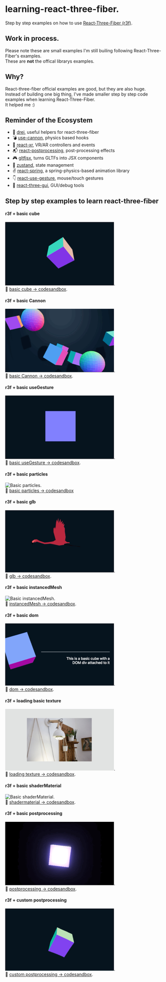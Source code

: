 # learning-react-three-fiber.

Step by step examples on how to use [React-Three-Fiber (r3f)](https://github.com/react-spring/react-three-fiber).

## Work in process.

Please note these are small examples I'm still builing following React-Three-Fiber's examples.  
These are **not** the offical librarys examples.

## Why?

React-three-fiber official examples are good, but they are also huge.  
Instead of building one big thing, I've made smaller step by step code examples when learning React-Three-Fiber.  
It helped me :)

## Reminder of the Ecosystem

- 🌭 [drei](https://github.com/react-spring/drei), useful helpers for react-three-fiber
- 💣 [use-cannon](https://github.com/react-spring/use-cannon), physics based hooks
- 🤳 [react-xr](https://github.com/react-spring/react-xr), VR/AR controllers and events
- 📬 [react-postprocessing](https://github.com/react-spring/react-postprocessing), post-processing effects
- 🎮 [gltfjsx](https://github.com/react-spring/gltfjsx), turns GLTFs into JSX components
- 🐻 [zustand](https://github.com/react-spring/zustand), state management
- ✌️ [react-spring](https://github.com/react-spring/react-spring), a spring-physics-based animation library
- 👇 [react-use-gesture](https://github.com/react-spring/react-use-gesture), mouse/touch gestures
- 🧪 [react-three-gui](https://github.com/ueno-llc/react-three-gui), GUI/debug tools

## Step by step examples to learn react-three-fiber

#### r3f + basic cube

![Basic cube](./images/basicCube.gif).  
👾 [basic cube → codesandbox](https://codesandbox.io/s/t1-react-three-fiber-xmfqh).

#### r3f + basic Cannon

![Basic Cannon](./images/basicCannon.gif).  
👾 [ basic Cannon → codesandbox](https://codesandbox.io/s/t2-react-three-fiber-cannon-g2q0w).

#### r3f + basic useGesture

![Basic useGesture](./images/basicUseGesture.gif).  
👾 [basic useGesture → codesandbox](https://codesandbox.io/s/t3-react-three-fiber-usegesture-grewc).

#### r3f + basic particles

![Basic particles](./images/basicParticles.gif).  
👾 [basic particles → codesandbox](https://codesandbox.io/s/t4-react-three-fiber-particles-3lzob)

#### r3f + basic glb

![Basic glb](./images/basicGlb.gif).  
👾 [glb → codesandbox](https://codesandbox.io/s/t7-react-three-fiber-glb-edm80).

#### r3f + basic instancedMesh

![Basic instancedMesh](./images/instanceMesh.gif).  
👾 [instancedMesh → codesandbox](https://codesandbox.io/s/t8-react-three-fiber-instancedmesh-rpytg).

#### r3f + basic dom

![Basic dom](./images/basicDom.gif).  
👾 [dom → codesandbox](https://codesandbox.io/s/t10-react-three-fiber-dom-ygu51).

#### r3f + loading basic texture

![Basic texture](./images/loading-texture.jpg).  
👾 [loading texture → codesandbox](https://codesandbox.io/s/r3f-loading-basic-texture-v2obl).

#### r3f + basic shaderMaterial

![Basic shaderMaterial](./images/shaderMaterial.gif).  
👾 [shadermaterial → codesandbox](https://codesandbox.io/s/t9-react-three-fiber-shadermaterial-gw4dm).

#### r3f + basic postprocessing

![Basic postprocessing](./images/basicPostProcessing.gif).  
👾 [postprocessing → codesandbox](https://codesandbox.io/s/t5-react-three-fiber-post-processing-khe7l).

#### r3f + custom postprocessing

![Custom postprocessing](./images/customShader.gif).  
👾 [custom postprocessing → codesandbox](https://codesandbox.io/s/t6-react-three-fiber-custom-post-processing-x3tz7).

